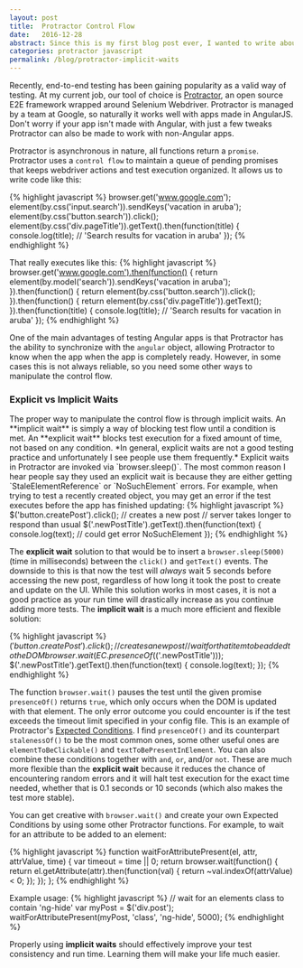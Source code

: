 ```yaml
---
layout: post
title:  Protractor Control Flow
date:   2016-12-28
abstract: Since this is my first blog post ever, I wanted to write about something familiar - testing with Protractor, and managing the control flow
categories: protractor javascript
permalink: /blog/protractor-implicit-waits
---
```

Recently, end-to-end testing has been gaining popularity as a valid way of testing.  At my current job, our tool of choice is <a href="http://www.protractortest.org/#/" target="blank_">Protractor</a>, an open source E2E framework wrapped around Selenium Webdriver.  Protractor is managed by a team at Google, so naturally it works well with apps made in AngularJS.  Don't worry if your app isn't made with Angular, with just a few tweaks Protractor can also be made to work with non-Angular apps.

Protractor is asynchronous in nature, all functions return a `promise`.  Protractor uses a `control flow` to maintain a queue of pending promises that keeps webdriver actions and test execution organized.  It allows us to write code like this:

{% highlight javascript %}
browser.get('www.google.com');
element(by.css('input.search')).sendKeys('vacation in aruba');
element(by.css('button.search')).click();
element(by.css('div.pageTitle')).getText().then(function(title) {
  console.log(title); // 'Search results for vacation in aruba'
});
{% endhighlight %}

That really executes like this:
{% highlight javascript %}
browser.get('www.google.com').then(function() {
  return element(by.model('search')).sendKeys('vacation in aruba');
}).then(function() {
  return element(by.css('button.search')).click();
}).then(function() {
  return element(by.css('div.pageTitle')).getText();
}).then(function(title) {
  console.log(title); // 'Search results for vacation in aruba'
});
{% endhighlight %}


One of the main advantages of testing Angular apps is that Protractor has the ability to synchronize with the `angular` object, allowing Protractor to know when the app when the app is completely ready.  However, in some cases this is not always reliable, so you need some other ways to manipulate the control flow.


<h3>Explicit vs Implicit Waits</h3>
The proper way to manipulate the control flow is through implicit waits.  An **implicit wait** is simply a way of blocking test flow until a condition is met.  An **explicit wait** blocks test execution for a fixed amount of time, not based on any condition.  *In general, explicit waits are not a good testing practice and unfortunately I see people use them frequently.*  Explicit waits in Protractor are invoked via `browser.sleep()`.  The most common reason I hear people say they used an explicit wait is because they are either getting `StaleElementReference` or `NoSuchElement` errors.  For example, when trying to test a recently created object, you may get an error if the test executes before the app has finished updating:
{% highlight javascript %}
$('button.createPost').click(); // creates a new post
// server takes longer to respond than usual
$('.newPostTitle').getText().then(function(text) {
  console.log(text); // could get error NoSuchElement
});
{% endhighlight %}

The **explicit wait** solution to that would be to insert a `browser.sleep(5000)` (time in milliseconds) between the `click()` and `getText()` events.  The downside to this is that now the test will *always* wait 5 seconds before accessing the new post, regardless of how long it took the post to create and update on the UI.  While this solution works in most cases, it is not a good practice as your run time will drastically increase as you continue adding more tests.  The **implicit wait** is a much more efficient and flexible solution:

{% highlight javascript %}
$('button.createPost').click(); // creates a new post
// wait for that item to be added to the DOM
browser.wait(EC.presenceOf($('.newPostTitle')));
$('.newPostTitle').getText().then(function(text) {
  console.log(text);
});
{% endhighlight %}

The function `browser.wait()` pauses the test until the given promise `presenceOf()` returns `true`, which only occurs when the DOM is updated with that element.  The only error outcome you could encounter is if the test exceeds the timeout limit specified in your config file.  This is an example of Protractor's <a href="http://www.protractortest.org/#/api?view=ProtractorExpectedConditions">Expected Conditions</a>.  I find `presenceOf()` and its counterpart `stalenessOf()` to be the most common ones, some other useful ones are `elementToBeClickable()` and `textToBePresentInElement`.  You can also combine these conditions together with `and`, `or`, and/or `not`.  These are much more flexible than the **explicit wait** because it reduces the chance of encountering random errors and it will halt test execution for the exact time needed, whether that is 0.1 seconds or 10 seconds (which also makes the test more stable).

You can get creative with `browser.wait()` and create your own Expected Conditions by using some other Protractor functions.  For example, to wait for an attribute to be added to an element:

{% highlight javascript %}
function waitForAttributePresent(el, attr, attrValue, time) {
  var timeout = time || 0;
  return browser.wait(function() {
    return el.getAttribute(attr).then(function(val) {
      return ~val.indexOf(attrValue) < 0;
    });
  });
};
{% endhighlight %}

Example usage:
{% highlight javascript %}
// wait for an elements class to contain 'ng-hide'
var myPost = $('div.post');
waitForAttributePresent(myPost, 'class', 'ng-hide', 5000);
{% endhighlight %}

Properly using **implicit waits** should effectively improve your test consistency and run time.  Learning them will make your life much easier.
